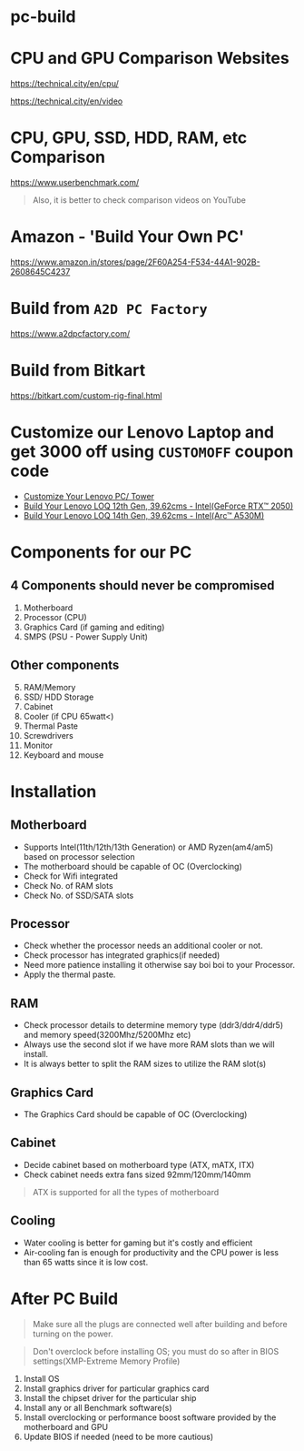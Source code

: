 # pc-build

# CPU and GPU Comparison Websites
https://technical.city/en/cpu/

https://technical.city/en/video

# CPU, GPU, SSD, HDD, RAM, etc Comparison
https://www.userbenchmark.com/

> Also, it is better to check comparison videos on YouTube

# Amazon - 'Build Your Own PC'
https://www.amazon.in/stores/page/2F60A254-F534-44A1-902B-2608645C4237

# Build from ```A2D PC Factory```
https://www.a2dpcfactory.com/

# Build from Bitkart
https://bitkart.com/custom-rig-final.html

# Customize our Lenovo Laptop and get 3000 off using ```CUSTOMOFF``` coupon code
- [Customize Your Lenovo PC/ Tower](https://www.lenovo.com/in/en/d/customise-to-order/?IPromoID=LEN882287)
- [Build Your Lenovo LOQ 12th Gen, 39.62cms - Intel(GeForce RTX™ 2050)](https://www.lenovo.com/in/en/p/laptops/loq-laptops/lenovo-loq-15iax9/83gscto1wwin1)
- [Build Your Lenovo LOQ 14th Gen, 39.62cms - Intel(Arc™ A530M)](https://www.lenovo.com/in/en/p/laptops/loq-laptops/lenovo-loq-iax9i-gen-9-15-inch-intel/83fqcto1wwin1)

# Components for our PC
## 4 Components should never be compromised
1. Motherboard
2. Processor (CPU)
3. Graphics Card (if gaming and editing)
4. SMPS (PSU - Power Supply Unit)
## Other components
5. RAM/Memory
6. SSD/ HDD Storage
7. Cabinet
8. Cooler (if CPU 65watt<)
9. Thermal Paste
10. Screwdrivers
11. Monitor
12. Keyboard and mouse

# Installation
## Motherboard
- Supports Intel(11th/12th/13th Generation) or AMD Ryzen(am4/am5) based on processor selection
- The motherboard should be capable of OC (Overclocking)
- Check for Wifi integrated
- Check No. of RAM slots
- Check No. of SSD/SATA slots


## Processor
- Check whether the processor needs an additional cooler or not.
- Check processor has integrated graphics(if needed)
- Need more patience installing it otherwise say boi boi to your Processor.
- Apply the thermal paste.

## RAM
- Check processor details to determine memory type (ddr3/ddr4/ddr5) and memory speed(3200Mhz/5200Mhz etc)
- Always use the second slot if we have more RAM slots than we will install.
- It is always better to split the RAM sizes to utilize the RAM slot(s)

## Graphics Card
- The Graphics Card should be capable of OC (Overclocking)

## Cabinet
- Decide cabinet based on motherboard type (ATX, mATX, ITX)
- Check cabinet needs extra fans sized 92mm/120mm/140mm
> ATX is supported for all the types of motherboard

## Cooling
- Water cooling is better for gaming but it's costly and efficient
- Air-cooling fan is enough for productivity and the CPU power is less than 65 watts since it is low cost.


# After PC Build
> Make sure all the plugs are connected well after building and before turning on the power.

> Don't overclock before installing OS; you must do so after in BIOS settings(XMP-Extreme Memory Profile)

1. Install OS
2. Install graphics driver for particular graphics card
3. Install the chipset driver for the particular ship
4. Install any or all Benchmark software(s)
5. Install overclocking or performance boost software provided by the motherboard and GPU
6. Update BIOS if needed (need to be more cautious)




